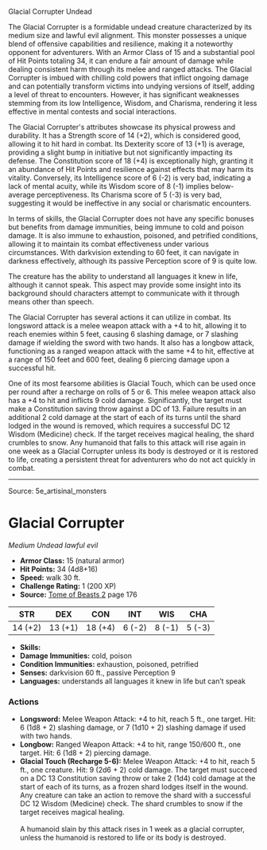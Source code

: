<MonsterName/>Glacial Corrupter</MonsterName>
<CreatureType/>Undead</CreatureType>

<summary>The Glacial Corrupter is a formidable undead creature characterized by its medium size and lawful evil alignment. This monster possesses a unique blend of offensive capabilities and resilience, making it a noteworthy opponent for adventurers. With an Armor Class of 15 and a substantial pool of Hit Points totaling 34, it can endure a fair amount of damage while dealing consistent harm through its melee and ranged attacks. The Glacial Corrupter is imbued with chilling cold powers that inflict ongoing damage and can potentially transform victims into undying versions of itself, adding a level of threat to encounters. However, it has significant weaknesses stemming from its low Intelligence, Wisdom, and Charisma, rendering it less effective in mental contests and social interactions.</summary>

<detail>

The Glacial Corrupter's attributes showcase its physical prowess and durability. It has a Strength score of 14 (+2), which is considered good, allowing it to hit hard in combat. Its Dexterity score of 13 (+1) is average, providing a slight bump in initiative but not significantly impacting its defense. The Constitution score of 18 (+4) is exceptionally high, granting it an abundance of Hit Points and resilience against effects that may harm its vitality. Conversely, its Intelligence score of 6 (-2) is very bad, indicating a lack of mental acuity, while its Wisdom score of 8 (-1) implies below-average perceptiveness. Its Charisma score of 5 (-3) is very bad, suggesting it would be ineffective in any social or charismatic encounters.

In terms of skills, the Glacial Corrupter does not have any specific bonuses but benefits from damage immunities, being immune to cold and poison damage. It is also immune to exhaustion, poisoned, and petrified conditions, allowing it to maintain its combat effectiveness under various circumstances. With darkvision extending to 60 feet, it can navigate in darkness effectively, although its passive Perception score of 9 is quite low.

The creature has the ability to understand all languages it knew in life, although it cannot speak. This aspect may provide some insight into its background should characters attempt to communicate with it through means other than speech.

The Glacial Corrupter has several actions it can utilize in combat. Its longsword attack is a melee weapon attack with a +4 to hit, allowing it to reach enemies within 5 feet, causing 6 slashing damage, or 7 slashing damage if wielding the sword with two hands. It also has a longbow attack, functioning as a ranged weapon attack with the same +4 to hit, effective at a range of 150 feet and 600 feet, dealing 6 piercing damage upon a successful hit.

One of its most fearsome abilities is Glacial Touch, which can be used once per round after a recharge on rolls of 5 or 6. This melee weapon attack also has a +4 to hit and inflicts 9 cold damage. Significantly, the target must make a Constitution saving throw against a DC of 13. Failure results in an additional 2 cold damage at the start of each of its turns until the shard lodged in the wound is removed, which requires a successful DC 12 Wisdom (Medicine) check. If the target receives magical healing, the shard crumbles to snow. Any humanoid that falls to this attack will rise again in one week as a Glacial Corrupter unless its body is destroyed or it is restored to life, creating a persistent threat for adventurers who do not act quickly in combat.</detail>



---

Source: 5e_artisinal_monsters

# Glacial Corrupter

*Medium* *Undead* *lawful evil*

- **Armor Class:** 15 (natural armor)
- **Hit Points:** 34 (4d8+16)
- **Speed:** walk 30 ft.
- **Challenge Rating:** 1 (200 XP)
- **Source:** [Tome of Beasts 2](https://koboldpress.com/kpstore/product/tome-of-beasts-2-for-5th-edition) page 176

| STR | DEX | CON | INT | WIS | CHA |
| --- | --- | --- | --- | --- | --- |
| 14 (+2) | 13 (+1) | 18 (+4) | 6 (-2) | 8 (-1) | 5 (-3) |

- **Skills:** 
- **Damage Immunities:** cold, poison
- **Condition Immunities:** exhaustion, poisoned, petrified
- **Senses:** darkvision 60 ft., passive Perception 9
- **Languages:** understands all languages it knew in life but can’t speak

### Actions

- **Longsword:** Melee Weapon Attack: +4 to hit, reach 5 ft., one target. Hit: 6 (1d8 + 2) slashing damage, or 7 (1d10 + 2) slashing damage if used with two hands.
- **Longbow:** Ranged Weapon Attack: +4 to hit, range 150/600 ft., one target. Hit: 6 (1d8 + 2) piercing damage.
- **Glacial Touch (Recharge 5-6):** Melee Weapon Attack: +4 to hit, reach 5 ft., one creature. Hit: 9 (2d6 + 2) cold damage. The target must succeed on a DC 13 Constitution saving throw or take 2 (1d4) cold damage at the start of each of its turns, as a frozen shard lodges itself in the wound. Any creature can take an action to remove the shard with a successful DC 12 Wisdom (Medicine) check. The shard crumbles to snow if the target receives magical healing.<br><br>A humanoid slain by this attack rises in 1 week as a glacial corrupter, unless the humanoid is restored to life or its body is destroyed.




